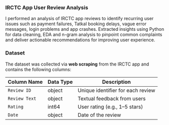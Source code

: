 ### IRCTC App User Review Analysis

I performed an analysis of IRCTC app reviews to identify recurring user issues such as payment failures, Tatkal booking delays, vague error messages, login problems and app crashes. Extracted insights using Python for data cleaning, EDA and n-gram analysis to pinpoint common complaints and deliver actionable recommendations for improving user experience.

### Dataset
The dataset was collected via **web scraping** from the IRCTC app and contains the following columns:

| Column Name   | Data Type | Description |
|---------------|-----------|------------|
| `Review ID`    | object    | Unique identifier for each review |
| `Review Text`  | object    | Textual feedback from users |
| `Rating`       | int64     | User rating (e.g., 1–5 stars) |
| `Date`         | object    | Date of the review |
